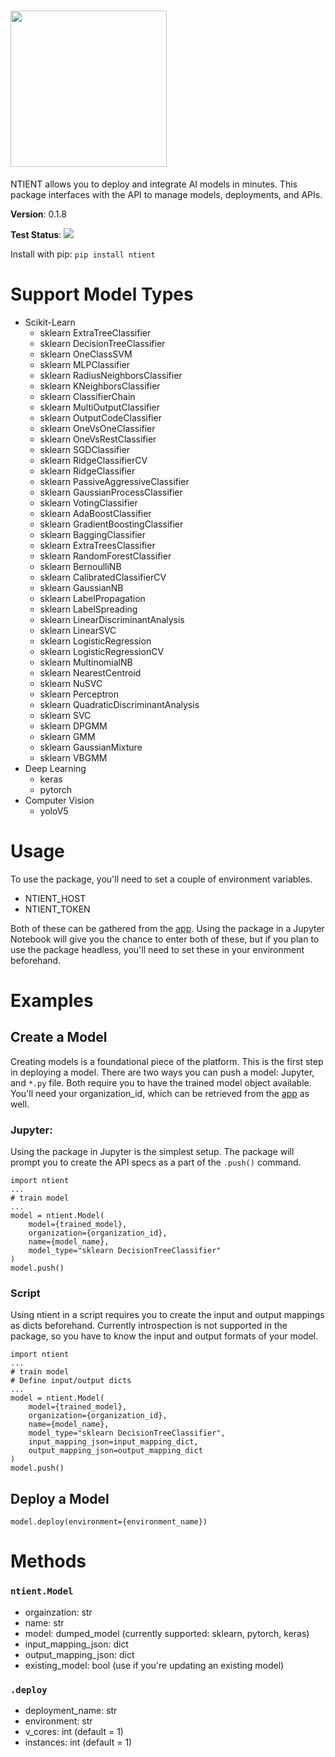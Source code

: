 # <img src="https://ntient.ai/wp-content/uploads/2022/01/NTIENT-logo-Horizontal-orange-gradient-highres.png" width=250  >

NTIENT allows you to deploy and integrate AI models in minutes. This package interfaces with the API to manage models, deployments, and APIs.

**Version**: 0.1.8

**Test Status**: <img src="https://codebuild.us-east-1.amazonaws.com/badges?uuid=eyJlbmNyeXB0ZWREYXRhIjoicUJERHZCblBMcm9rMWdlUXRSNVhBdmhNQXMrVFZZMDVjWDBGMDlWTDRvQm04bmFlNVVpb2F1OHB2ekdDVXFWemtEaU9wd0d0VGNZZVd1WW40Vy85NzVJPSIsIml2UGFyYW1ldGVyU3BlYyI6IjhUQVNuWmcxQUdDMUdNR0IiLCJtYXRlcmlhbFNldFNlcmlhbCI6MX0%3D&branch=master" >

Install with pip: `pip install ntient`

# Support Model Types
- Scikit-Learn
  - sklearn ExtraTreeClassifier
  - sklearn DecisionTreeClassifier
  - sklearn OneClassSVM
  - sklearn MLPClassifier
  - sklearn RadiusNeighborsClassifier
  - sklearn KNeighborsClassifier
  - sklearn ClassifierChain
  - sklearn MultiOutputClassifier
  - sklearn OutputCodeClassifier
  - sklearn OneVsOneClassifier
  - sklearn OneVsRestClassifier
  - sklearn SGDClassifier
  - sklearn RidgeClassifierCV
  - sklearn RidgeClassifier
  - sklearn PassiveAggressiveClassifier
  - sklearn GaussianProcessClassifier
  - sklearn VotingClassifier
  - sklearn AdaBoostClassifier
  - sklearn GradientBoostingClassifier
  - sklearn BaggingClassifier
  - sklearn ExtraTreesClassifier
  - sklearn RandomForestClassifier
  - sklearn BernoulliNB
  - sklearn CalibratedClassifierCV
  - sklearn GaussianNB
  - sklearn LabelPropagation
  - sklearn LabelSpreading
  - sklearn LinearDiscriminantAnalysis
  - sklearn LinearSVC
  - sklearn LogisticRegression
  - sklearn LogisticRegressionCV
  - sklearn MultinomialNB
  - sklearn NearestCentroid
  - sklearn NuSVC
  - sklearn Perceptron
  - sklearn QuadraticDiscriminantAnalysis
  - sklearn SVC
  - sklearn DPGMM
  - sklearn GMM
  - sklearn GaussianMixture
  - sklearn VBGMM
- Deep Learning
  - keras
  - pytorch
- Computer Vision
  - yoloV5

# Usage
To use the package, you'll need to set a couple of environment variables.

- NTIENT_HOST
- NTIENT_TOKEN

Both of these can be gathered from the [app](https://app.ntient.ai). Using the package in a Jupyter Notebook will give you the chance to enter both of these, but if you plan to use the package headless, you'll need to set these in your environment beforehand.

# Examples

## Create a Model
Creating models is a foundational piece of the platform. This is the first step in deploying a model. There are two ways you can push a model: Jupyter, and `*.py` file. Both require you to have the trained model object available. You'll need your organization_id, which can be retrieved from the [app](https://app.ntient.ai) as well.

### Jupyter:
Using the package in Jupyter is the simplest setup. The package will prompt you to create the API specs as a part of the `.push()` command.
```
import ntient
...
# train model
...
model = ntient.Model(
    model={trained_model},
    organization={organization_id},
    name={model_name},
    model_type="sklearn DecisionTreeClassifier"
)
model.push()
```

### Script
Using ntient in a script requires you to create the input and output mappings as dicts beforehand. Currently introspection is not supported in the package, so you have to know the input and output formats of your model.
```
import ntient
...
# train model
# Define input/output dicts
...
model = ntient.Model(
    model={trained_model},
    organization={organization_id},
    name={model_name},
    model_type="sklearn DecisionTreeClassifier",
    input_mapping_json=input_mapping_dict,
    output_mapping_json=output_mapping_dict
)
model.push()
```

## Deploy a Model

```
model.deploy(environment={environment_name})
```

# Methods

### `ntient.Model`

- orgainzation: str
- name: str
- model: dumped_model (currently supported: sklearn, pytorch, keras)
- input_mapping_json: dict
- output_mapping_json: dict
- existing_model: bool (use if you're updating an existing model)

### `.deploy`

- deployment_name: str
- environment: str
- v_cores: int (default = 1)
- instances: int (default = 1)


